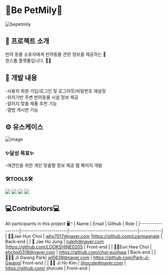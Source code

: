 
  # 🐾Be PetMily🐾

  ![bepetmily](https://github.com/user-attachments/assets/d3266b6f-27dd-4012-b4ae-79200d83b188)


## 👋 프로젝트 소개 

반려 동물 소유자에게 반려동물 관련 정보를 제공하는 💜 <br>
원스톱 플랫폼입니다. 🐶🐶<br>

## 🌳 개발 내용
-사용자 회원 가입/로그인 및 로그아웃/비밀번호 재설정<br>
-위치기반 주변 반려동물 시설 정보 제공 <br>
-알러지 맞춤 제품 추천 기능<br>
-앨범 게시판 기능 <br>

##  ⚙ 유스케이스
![image](https://github.com/user-attachments/assets/e49d451f-3a26-4781-9ee9-5272b182a419)

### ✨달성 목표✨
-애견인을 위한 개인 맞춤형 정보 제공 웹 페이지 개발<br>

### 🛠TOOLS🛠
  <div>
    <img src="https://img.shields.io/badge/Python-3776AB?style=for-the-badge&logo=Python&logoColor=white">
    <img src="https://img.shields.io/badge/CSS3-1572B6?style=for-the-badge&logo=CSS3&logoColor=white">
    <img src="https://img.shields.io/badge/HTML5-E34F26?style=for-the-badge&logo=HTML5&logoColor=white">
    <img src="https://img.shields.io/badge/Java-ED8B00?style=for-the-badge&logo=openjdk&logoColor=white">

  </div>

## 💻Contributors💻
All participants in this project 🖥🖱
| Name             | Email                 | Github                           | Role      |
|------------------|-----------------------|----------------------------------|-----------|
| 🧒🏻Jae Hun Choi  | why7017@naver.com    |https://github.com/czarmagnate                  | Back-end |
| 👦 Jae Ho Jung  | rulejh@naver.com     |https://github.com/LOOKSHINE0205                | Front-end |
| 👧🏻Eun Hwa Choi  | ehchoi0318@naver.com     | https://github.com/choi-eunhwa | Back-end |
| 👱🏻‍♂️ Ji Gwang Park| wl5639@naver.com  | https://github.com/Park-Ji-Gwang| Front-end  |
| 👩🏻 Ji Ho Kim    | jihocute@naver.com    | https://github.com/ jihocute                   | Front-end  |


